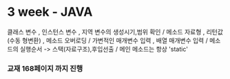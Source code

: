 # 3 week - JAVA
클래스 변수 , 인스턴스 변수 , 지역 변수의 생성시기,범위 확인 / 
메소드 자료형 , 리턴값(수동 형변환) , 메소드 오버로딩 /
가변적인 매개변수 입력 , 배열 매개변수 입력 /
메소드의 실행순서 ->  스택(자료구조),후입선출 / 메인 메소드는 항상 'static'
### 교재 168페이지 까지 진행